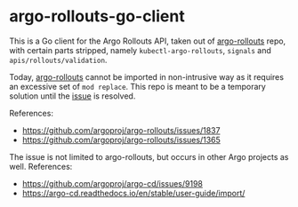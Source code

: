 # argo-rollouts-go-client

This is a Go client for the Argo Rollouts API, taken out of [argo-rollouts](https://github.com/argoproj/argo-rollouts) repo, with certain parts stripped, namely `kubectl-argo-rollouts`, `signals` and `apis/rollouts/validation`. 

Today, [argo-rollouts](https://github.com/argoproj/argo-rollouts) cannot be imported in non-intrusive way as it requires an excessive set of `mod replace`.
This repo is meant to be a temporary solution until the [issue](https://github.com/argoproj/argo-rollouts/issues/2587) is resolved.

References: 
- https://github.com/argoproj/argo-rollouts/issues/1837
- https://github.com/argoproj/argo-rollouts/issues/1365

The issue is not limited to argo-rollouts, but occurs in other Argo projects as well.
References:
- https://github.com/argoproj/argo-cd/issues/9198
- https://argo-cd.readthedocs.io/en/stable/user-guide/import/